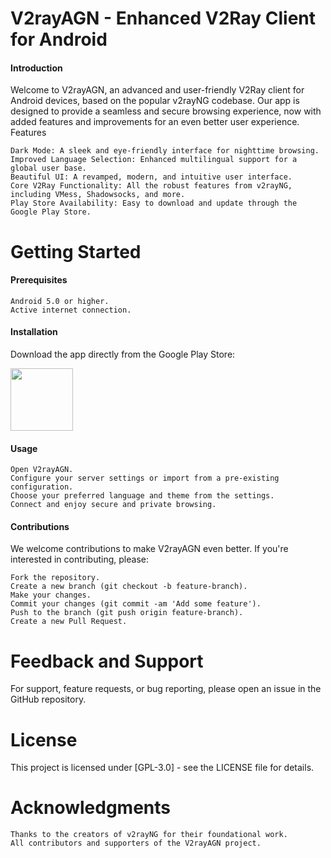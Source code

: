 # V2rayAGN - Enhanced V2Ray Client for Android


#### Introduction

Welcome to V2rayAGN, an advanced and user-friendly V2Ray client for Android devices, based on the popular v2rayNG codebase. Our app is designed to provide a seamless and secure browsing experience, now with added features and improvements for an even better user experience.
Features

    Dark Mode: A sleek and eye-friendly interface for nighttime browsing.
    Improved Language Selection: Enhanced multilingual support for a global user base.
    Beautiful UI: A revamped, modern, and intuitive user interface.
    Core V2Ray Functionality: All the robust features from v2rayNG, including VMess, Shadowsocks, and more.
    Play Store Availability: Easy to download and update through the Google Play Store.


# Getting Started

#### Prerequisites
    Android 5.0 or higher.
    Active internet connection.

#### Installation

Download the app directly from the Google Play Store:

<p>
<a href="https://play.google.com/store/apps/details?id=com.agn.v2ray"><img src="https://play.google.com/intl/en_us/badges/images/generic/en-play-badge.png" height="100"></a>
</p>

#### Usage 

    Open V2rayAGN.
    Configure your server settings or import from a pre-existing configuration.
    Choose your preferred language and theme from the settings.
    Connect and enjoy secure and private browsing.

#### Contributions

We welcome contributions to make V2rayAGN even better. If you're interested in contributing, please:

    Fork the repository.
    Create a new branch (git checkout -b feature-branch).
    Make your changes.
    Commit your changes (git commit -am 'Add some feature').
    Push to the branch (git push origin feature-branch).
    Create a new Pull Request.

# Feedback and Support

For support, feature requests, or bug reporting, please open an issue in the GitHub repository.


# License

This project is licensed under [GPL-3.0] - see the LICENSE file for details.


# Acknowledgments

    Thanks to the creators of v2rayNG for their foundational work.
    All contributors and supporters of the V2rayAGN project.
